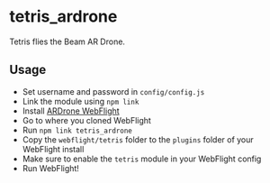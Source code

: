 # tetris_ardrone
Tetris flies the Beam AR Drone.

## Usage

- Set username and password in `config/config.js`
- Link the module using `npm link`
- Install [ARDrone WebFlight](https://github.com/eschnou/ardrone-webflight)
- Go to where you cloned WebFlight
- Run `npm link tetris_ardrone`
- Copy the `webflight/tetris` folder to the `plugins` folder of your WebFlight install
- Make sure to enable the `tetris` module in your WebFlight config
- Run WebFlight!
